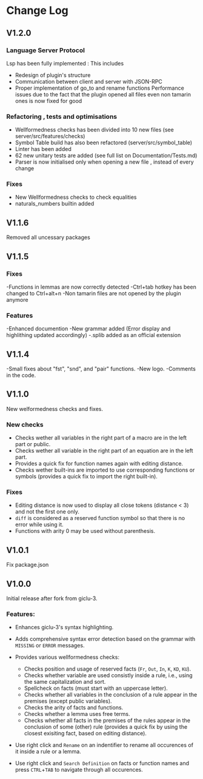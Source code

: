 # Change Log
## V1.2.0
### Language Server Protocol
Lsp has been fully implemented : This includes
- Redesign of plugin's structure
- Communication between client and server with JSON-RPC
- Proper implementation of go_to and rename functions
Performance issues due to the fact that the plugin opened all files even non tamarin ones is now fixed for good
### Refactoring , tests and optimisations
- Wellformedness checks has been divided into 10 new files (see server/src/features/checks)
- Symbol Table build has also been refactored (server/src/symbol_table)
- Linter has been added 
- 62 new unitary tests are added (see full list on Documentation/Tests.md)
- Parser is now initialised only when opening a new file , instead of every change
### Fixes
- New Wellformedness checks to check equalities
- naturals_numbers builtin added

## V1.1.6
Removed all uncessary packages 

## V1.1.5
### Fixes
-Functions in lemmas are now correctly detected
-Ctrl+tab hotkey has been changed to Ctrl+alt+n
-Non tamarin files are not opened by the plugin anymore

### Features
-Enhanced documention
-New grammar added (Error display and highlithing updated accordingly)
-.splib added as an official extension

## V1.1.4
-Small fixes about "fst", "snd", and "pair" functions.
-New logo.
-Comments in the code.

## V1.1.0
New welformedness checks and fixes.

### New checks 
 - Checks wether all variables in the right part of a macro are in the left part or public.
- Checks wether all variable in the right part of an equation are in the left part.
- Provides a quick fix for function names again with editing distance.
- Checks wether built-ins are imported to use corresponding functions or symbols (provides a quick fix to import the right built-in).

### Fixes 
- Editing distance is now used to display all close tokens (distance < 3) and not the first one only.
- `diff` is considered as a reserved function symbol so that there is no error while using it. 
- Functions with arity 0 may be used without parenthesis.

## V1.0.1
Fix package.json

## V1.0.0
Initial release after fork from giclu-3.

### Features:

- Enhances giclu-3's syntax highlighting.
- Adds comprehensive syntax error detection based on the grammar with ```MISSING``` or ```ERROR``` messages.
- Provides various wellformedness checks:
    - Checks position and usage of reserved facts (```Fr```, ```Out```, ```In```, ```K```, ```KD```, ```KU```).
    - Checks whether variable are used consistly inside a rule, i.e., using the same capitalization and sort.
    - Spellcheck on facts (must start with an uppercase letter).
    - Checks whether all variables in the conclusion of a rule appear in the premises (except public variables).
    - Checks the arity of facts and functions.
    - Checks whether a lemma uses free terms.
    - Checks whether all facts in the premises of the rules appear in the conclusion of some (other) rule (provides a quick fix by using the closest exisiting fact, based on editing distance).

- Use right click and ```Rename``` on an indentifier to rename all occurences of it inside a rule or a lemma.
- Use right click and ```Search Definition``` on facts or function names and press ```CTRL```+```TAB``` to navigate through all occurences.